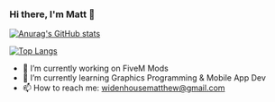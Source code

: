 ### Hi there, I'm Matt 👋

[![Anurag's GitHub stats](https://github-readme-stats.vercel.app/api?username=frontoge&hide=issues&count_private=true&show_icons=true&theme=radical&rank_icon=percentile)](https://github.com/anuraghazra/github-readme-stats)

[![Top Langs](https://github-readme-stats.vercel.app/api/top-langs/?username=frontoge&layout=compact&theme=radical&count_private=true)](https://github.com/anuraghazra/github-readme-stats)

- 🔭 I’m currently working on FiveM Mods
- 🌱 I’m currently learning Graphics Programming & Mobile App Dev
- 📫 How to reach me: widenhousematthew@gmail.com
<!--
**frontoge/frontoge** is a ✨ _special_ ✨ repository because its `README.md` (this file) appears on your GitHub profile.

Here are some ideas to get you started:



- 👯 I’m looking to collaborate on ...
- 🤔 I’m looking for help with ...
- 💬 Ask me about ...
- ⚡ Fun fact: ...
-->
